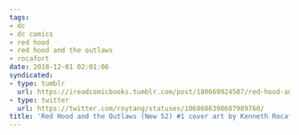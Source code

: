```yaml
---
tags:
- dc
- dc comics
- red hood
- red hood and the outlaws
- rocafort
date: 2018-12-01 02:01:06
syndicated:
- type: tumblr
  url: https://ireadcomicbooks.tumblr.com/post/180669924587/red-hood-and-the-outlaws-new-52-1-cover-art-by
- type: twitter
  url: https://twitter.com/roytang/statuses/1068686398687989760/
title: 'Red Hood and the Outlaws (New 52) #1 cover art by Kenneth Rocafort'
---
```


